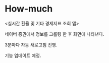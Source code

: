 # How-much

<실시간 환율 및 기타 경제지표 조회 앱>

네이버 증권에서 정보를 크롤링 한 후 화면에 나타낸다.
 
3분마다 자동 새로고침 진행.

기능 업데이트 예정.
